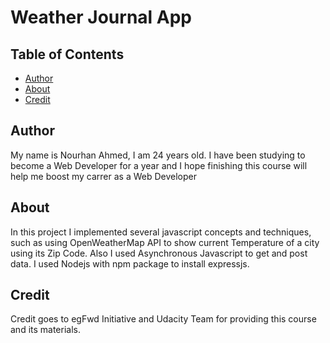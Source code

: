 # Weather Journal App

## Table of Contents
* [Author](#author)
* [About](#about)
* [Credit](#credit)

## Author

My name is Nourhan Ahmed, I am 24 years old.
I have been studying to become a Web Developer for a year and I hope finishing this course will help me boost my carrer as a Web Developer 

## About

In this project I implemented several javascript concepts and techniques, such as using OpenWeatherMap API to show current Temperature of a city using its Zip Code.
Also I used Asynchronous Javascript to get and post data.
I used Nodejs with npm package to install expressjs.
## Credit

Credit goes to egFwd Initiative and Udacity Team for providing this course and its materials.
